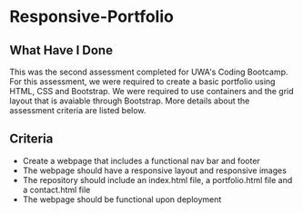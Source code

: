 # Responsive-Portfolio

## What Have I Done
This was the second assessment completed for UWA's Coding Bootcamp. For this assessment, we were required to create a basic portfolio
using HTML, CSS and Bootstrap. We were required to use containers and the grid layout that is avaiable through Bootstrap. 
More details about the assessment criteria are listed below. 

## Criteria 
<ul>
  <li> Create a webpage that includes a functional nav bar and footer</li>
  <li> The webpage should have a responsive layout and responsive images</li>
  <li> The repository should include an index.html file, a portfolio.html file and a contact.html file</li>
  <li> The webpage should be functional upon deployment</li>
</ul>
